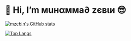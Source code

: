 # 👋 Hi, I’m мuнαммa∂ zєвιи 😎

[![mzebin's GitHub stats](https://github-readme-stats.vercel.app/api?username=mzebin&count_private=true&border_radius=20&show_icons=true&theme=dracula)](https://github.com/anuraghazra/github-readme-stats)

[![Top Langs](https://github-readme-stats.vercel.app/api/top-langs/?username=mzebin&layout=compact&langs_count=8&count_private=true&border_radius=20&show_icons=true&theme=dracula)](https://github.com/anuraghazra/github-readme-stats)
